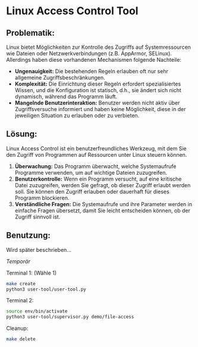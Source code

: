 # Linux Access Control Tool

## Problematik:

Linux bietet Möglichkeiten zur Kontrolle des Zugriffs auf Systemressourcen wie Dateien oder Netzwerkverbindungen (z.B. AppArmor, SELinux). Allerdings haben diese vorhandenen Mechanismen folgende Nachteile:

* **Ungenauigkeit:**
Die bestehenden Regeln erlauben oft nur sehr allgemeine Zugriffsbeschränkungen.
* **Komplexität:**
Die Einrichtung dieser Regeln erfordert spezialisiertes Wissen, und die Konfiguration ist statisch, d.h., sie ändert sich nicht dynamisch, während das Programm läuft.
* **Mangelnde Benutzerinteraktion:**
Benutzer werden nicht aktiv über Zugriffsversuche informiert und haben keine Möglichkeit, diese in der jeweiligen Situation zu erlauben oder zu verbieten.

## Lösung:

Linux Access Control ist ein benutzerfreundliches Werkzeug, mit dem Sie den Zugriff von Programmen auf Ressourcen unter Linux steuern können.

1. **Überwachung:** Das Programm überwacht, welche Systemaufrufe Programme verwenden, um auf wichtige Dateien zuzugreifen.
2. **Benutzerkontrolle:** Wenn ein Programm versucht, auf eine kritische Datei zuzugreifen, werden Sie gefragt, ob dieser Zugriff erlaubt werden soll. Sie können den Zugriff erlauben oder dauerhaft für dieses Programm blockieren.
3. **Verständliche Fragen:** Die Systemaufrufe und ihre Parameter werden in einfache Fragen übersetzt, damit Sie leicht entscheiden können, ob der Zugriff sinnvoll ist.

## Benutzung:

Wird später beschrieben...

_Temporär_

Terminal 1: (Wähle 1)

```bash
make create
python3 user-tool/user-tool.py
```

Terminal 2:

```bash
source env/bin/activate
python3 user-tool/supervisor.py demo/file-access
```

Cleanup: 

```bash
make delete
```